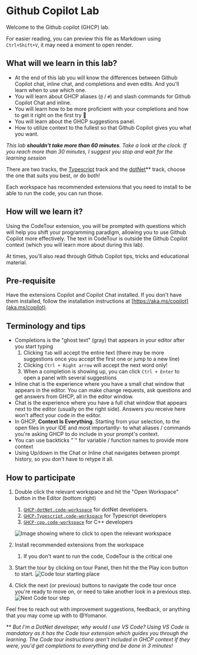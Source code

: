 # Github Copilot Lab

Welcome to the Github copilot (GHCP) lab.

For easier reading, you can preview this file as Markdown using `Ctrl+Shift+V`,
it may need a moment to open render.

## What will we learn in this lab?

- At the end of this lab you will know the differences between Github Copilot chat, inline chat, and completions and even edits. And you'll learn when to use which one.
- You will learn about GHCP aliases (`@` / `#`) and slash commands for Github Copilot Chat and inline.
- You will learn how to be more proficient with your completions and how to get it right on the first try 🥇
- You will learn about the GHCP suggestions panel.
- How to utilize context to the fullest so that Github Copilot gives you what you want.

*This lab **shouldn't take more than 60 minutes**.
Take a look at the clock. If you reach more than 30 minutes, I suggest you stop and wait for the learning session*

There are two tracks, the [Typescript](./GHCP-Typescript.code-workspace) track and the [dotNet](./GHCP-dotNet.code-workspace)** track, choose the one that suits you best, or do both!

Each workspace has recommended extensions that you need to install to be able to run the code, you can run those.

## How will we learn it?

Using the CodeTour extension, you will be prompted with questions which will help you shift your programming paradigm, allowing you to use Github Copilot more effectively. The text in CodeTour is outside the Github Copilot context (which you will learn more about during this lab).

 At times, you'll also read through Github Copilot tips, tricks and educational material.

## Pre-requisite

Have the extensions Copilot and Copilot Chat installed.
If you don't have them installed, follow the installation instructions at [https://aka.ms/copilot](aka.ms/copilot).

## Terminology and tips

- Completions is the "ghost text" (gray) that appears in your editor after you start typing
  1. Clicking `Tab` will accept the entire text (there may be more suggestions once you accept the first one or jump to a new line)
  2. Clicking `Ctrl + Right arrow` will accept the next word only!
  3. When a completion is showing up, you can click `Ctrl + Enter` to open a panel with several suggestions
- Inline chat is the experience where you have a small chat window that appears in the editor. You can make change requests, ask questions and get answers from GHCP, all in the editor window.
- Chat is the experience where you have a full chat window that appears next to the editor (usually on the right side). Answers you receive here won't affect your code in the editor.
- In GHCP, **Context Is Everything**. Starting from your selection, to the open files in your IDE and most importantly- to what aliases / commands you're asking GHCP to do include in your prompt's context.
- You can use backticks "`" for variable / function names to provide more context
- Using Up/down in the Chat or Inline chat navigates between prompt history, so you don't have to retype it all.

## How to participate

1. Double click the relevant workspace and hit the "Open Workspace" button in the Editor (bottom right)
    1. [`GHCP-dotNet.code-workspace`](./dotNet/GHCP-dotNet.code-workspace) for dotNet developers.
    1. [`GHCP-Typescript.code-workspace`](./Typescript/GHCP-Typescript.code-workspace) for Typescript developers
    1. [`GHCP-cpp.code-workspace`](./cpp/GHCP-cpp.code-workspace) for C++ developers
  
      ![Image showing where to click to open the relevant workspace](assets/image-1.png)
2. Install recommended extensions from the workspace
    1. If you don't want to run the code, CodeTour is the critical one
3. Start the tour by clicking on tour Panel, then hit the the Play icon button to start.
![Code tour starting place](assets/image-2.png)
4. Click the next (or previous) buttons to navigate the code tour once you're ready to move on, or need to take another look in a previous step.
![Next Code tour step](assets/image-3.png)

Feel free to reach out with improvement suggestions, feedback, or anything that you may come up with to @Yomanor.

** *But I'm a DotNet developer, why would I use VS Code?*
  *Using VS Code is mandatory as it has the Code tour extension which guides you through the learning. The Code tour instructions aren't included in GHCP context If they were, you'd get completions to everything and be done in 3 minutes!*
